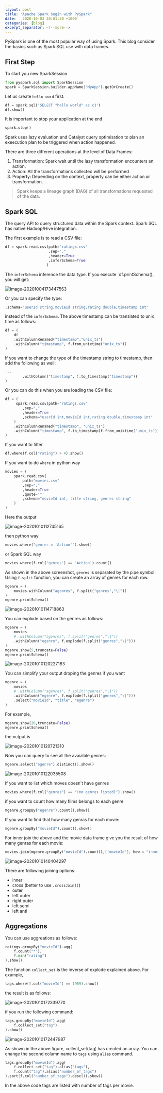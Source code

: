 ```yaml
---
layout: post
title: "Apache Spark begin with PySpark"
date:   2020-10-03 20:01:30 +1000
categories: [blog]
excerpt_separator: <!--more-->
---
```


PySpark is one of the most popular way of using Spark. This blog consider the basics such as Spark SQL use with data frames.

<!--more-->

## First Step
To start you new SparkSession

```python
from pyspark.sql import SparkSession
spark = SparkSession.builder.appName("MyApp").getOrCreate()
```

Let us create `hello word` first:

```python
df = spark.sql('SELECT "hello world" as c1')
df.show()
```

It is important to stop your application at the end

```python
spark.stop()
```

Spark uses lazy evaluation and Catalyst query optimisation to plan an exeecution plan  to be triggered when action happened.

There are three different operations at the level of Data Frames:

1. Transformation: Spark wait until the lazy transformation encounters an action.
2. Action: All the transformations collected will be performed
3. Property: Depending on the context, property can be either action or transformation.

> Spark keeps a lineage graph (DAG) of all transformations requested of the data.

## Spark SQL

The query API to query structured data within the Spark context. Spark SQL has native Hadoop/Hive integration.

The first example is to read a CSV file:

```python
df = spark.read.csv(path="ratings.csv"
                    ,sep=","
                    ,header=True
                    ,inferSchema=True
                   )
```

The `inferSchema` inference the data type. If you execute `df.printSchema(), you will get:

![image-20201004173447563](https://cdn.jsdelivr.net/gh/ojitha/blog@master/uPic/image-20201004173447563.png)

Or you can specify the type:

```python
,schema="userId string,movieId string,rating double,timestamp int"
```

instead of the `inferSchema`. The above timestamp can be translated to unix time as follows:

```python
df = (
    df
    .withColumnRenamed("timestamp","unix_ts")
    .withColumn("timestamp", f.from_unixtime("unix_ts"))
)
```

If you want to change the type of the timestamp string to timestamp, then add the following as well:

```python
...
		.withColumn("timestamp", f.to_timestamp("timestamp"))
)
```

Or you can do this when you are loading the CSV file:

```python
df = (
     spark.read.csv(path="ratings.csv"
        ,sep=","
        ,header=True
        ,schema="userId int,movieId int,rating double,timestamp int"
    )
    .withColumnRenamed("timestamp", "unix_ts")
    .withColumn("timestamp", f.to_timestamp(f.from_unixtime("unix_ts")))
)
```

If you want to filter 

```python
df.where(f.col("rating") > 4).show()
```

If you want to do `where` in python way

```python
movies = (
    spark.read.csv(
        path="movies.csv"
        ,sep=","
        ,header=True
        ,quote='"'
        ,schema="movieId int, title string, genres string"
    )
)
```

Here the output

![image-20201010112745165](https://cdn.jsdelivr.net/gh/ojitha/blog@master/uPic/image-20201010112745165.png)

then python way

```python
movies.where("genres = 'Action'").show()
```

or Spark SQL way

```python
movies.where(f.col('genres') == 'Action').count()
```

As shown in the above screenshot, `genres` is separated by the pipe symbol. Using `f.split` function, you can create an array of genres for each row.

```python
mgenre = (
    movies.withColumn("agenres", f.split("genres","\|"))
)
mgenre.printSchema()
```



![image-20201010114718863](https://cdn.jsdelivr.net/gh/ojitha/blog@master/uPic/image-20201010114718863.png)

You can explode based on the genres as follows:

```python
mgenre = (
    movies
    # .withColumn("agenres", f.split("genres","\|"))
    .withColumn("egenre", f.explode(f.split("genres","\|")))
)
mgenre.show(5,truncate=False)
mgenre.printSchema()
```

![image-20201010120227183](https://cdn.jsdelivr.net/gh/ojitha/blog@master/uPic/image-20201010120227183.png)

You can simplify your output droping the genres if you want

```python
mgenre = (
    movies
    # .withColumn("agenres", f.split("genres","\|"))
    .withColumn("egenre", f.explode(f.split("genres","\|")))
    .select("movieId", "title", "egenre")
)
```

For example,

```python
mgenre.show(20,truncate=False)
mgenre.printSchema()
```

the output is 

![image-20201010120721310](https://cdn.jsdelivr.net/gh/ojitha/blog@master/uPic/image-20201010120721310.png)

Now you can query to see all the avaialble genres:

```python
mgenre.select("egenre").distinct().show()
```

![image-20201010122035508](https://cdn.jsdelivr.net/gh/ojitha/blog@master/uPic/image-20201010122035508.png)

If you want to list which moves doesn't have genres

```python
movies.where(f.col("genres") == "(no genres listed)").show()
```

if you want to count how many films belongs to each genre

```python
mgenre.groupBy("egenre").count().show()
```

If you want to find that how many genras for each movie:

```python
mgenre.groupBy("movieId").count().show()
```

For inner join the above and the movie data frame give you the result of how many genras for each movie:

```python
movies.join(mgenre.groupBy("movieId").count(),['movieId'], how = "inner").show(truncate=False)
```

![image-20201010140404297](https://cdn.jsdelivr.net/gh/ojitha/blog@master/uPic/image-20201010140404297.png)

There are following joining options:

- inner
- cross (better to use `.crossJoin()`)
- outer
- left outer
- right outer
- left semi
- left anti

## Aggregations

You can use aggreations as follows:

```python
ratings.groupBy("movieId").agg(
    f.count("*"),
    f.min("rating")
).show()
```

The function `collect_set` is the inverse of explode explained above. For example,

```python
tags.where(f.col("movieId") == 1959).show()
```

the result is as follows:

![image-20201010172339770](https://cdn.jsdelivr.net/gh/ojitha/blog@master/uPic/image-20201010172339770.png)

if you run the following command:

```python
tags.groupBy("movieId").agg(
    f.collect_set("tag")
).show()
```

![image-20201010172447987](https://cdn.jsdelivr.net/gh/ojitha/blog@master/uPic/image-20201010172447987.png)

As shown in the above figure, collect_set(tag) has created an array. You can change the second column name to `tags` using `alias` command.

```python
tags.groupBy("movieId").agg(
    f.collect_set("tag").alias("tags"),
    f.count("tag").alias("number_of_tags")
).sort(f.col("number_of_tags").desc()).show()
```

In the above code tags are listed with number of tags per movie.



<!--stackedit_data:
eyJoaXN0b3J5IjpbMjA1MjE0ODQ0NF19
-->